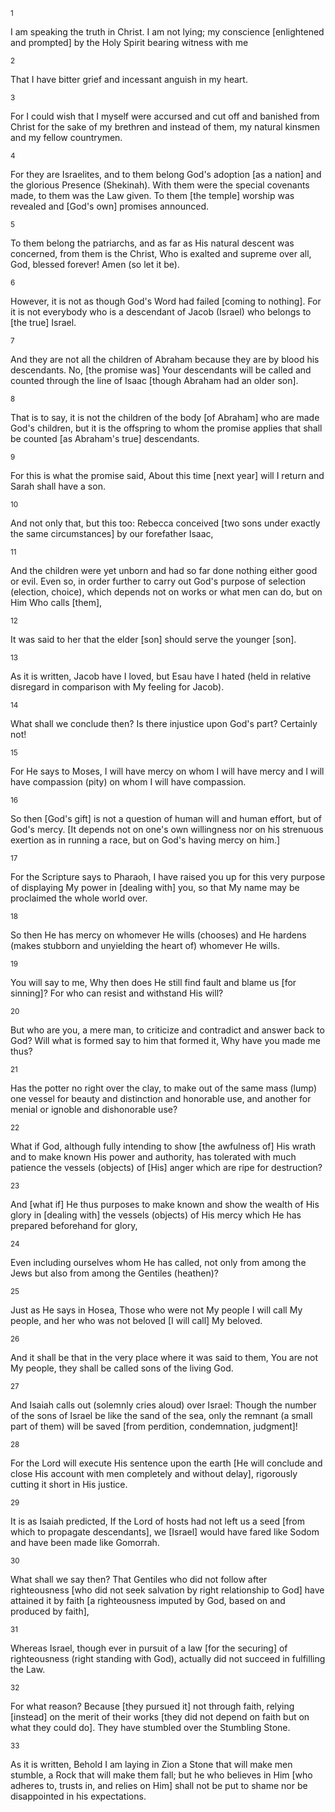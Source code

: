 <sup>1</sup> 

I am speaking the truth in Christ. I am not lying; my conscience [enlightened and prompted] by the Holy Spirit bearing witness with me 

<sup>2</sup> 

That I have bitter grief and incessant anguish in my heart. 

<sup>3</sup> 

For I could wish that I myself were accursed and cut off and banished from Christ for the sake of my brethren and instead of them, my natural kinsmen and my fellow countrymen. 

<sup>4</sup> 

For they are Israelites, and to them belong God's adoption [as a nation] and the glorious Presence (Shekinah). With them were the special covenants made, to them was the Law given. To them [the temple] worship was revealed and [God's own] promises announced. 

<sup>5</sup> 

To them belong the patriarchs, and as far as His natural descent was concerned, from them is the Christ, Who is exalted and supreme over all, God, blessed forever! Amen (so let it be). 

<sup>6</sup> 

However, it is not as though God's Word had failed [coming to nothing]. For it is not everybody who is a descendant of Jacob (Israel) who belongs to [the true] Israel. 

<sup>7</sup> 

And they are not all the children of Abraham because they are by blood his descendants. No, [the promise was] Your descendants will be called and counted through the line of Isaac [though Abraham had an older son]. 

<sup>8</sup> 

That is to say, it is not the children of the body [of Abraham] who are made God's children, but it is the offspring to whom the promise applies that shall be counted [as Abraham's true] descendants. 

<sup>9</sup> 

For this is what the promise said, About this time [next year] will I return and Sarah shall have a son. 

<sup>10</sup> 

And not only that, but this too: Rebecca conceived [two sons under exactly the same circumstances] by our forefather Isaac, 

<sup>11</sup> 

And the children were yet unborn and had so far done nothing either good or evil. Even so, in order further to carry out God's purpose of selection (election, choice), which depends not on works or what men can do, but on Him Who calls [them], 

<sup>12</sup> 

It was said to her that the elder [son] should serve the younger [son]. 

<sup>13</sup> 

As it is written, Jacob have I loved, but Esau have I hated (held in relative disregard in comparison with My feeling for Jacob). 

<sup>14</sup> 

What shall we conclude then? Is there injustice upon God's part? Certainly not! 

<sup>15</sup> 

For He says to Moses, I will have mercy on whom I will have mercy and I will have compassion (pity) on whom I will have compassion. 

<sup>16</sup> 

So then [God's gift] is not a question of human will and human effort, but of God's mercy. [It depends not on one's own willingness nor on his strenuous exertion as in running a race, but on God's having mercy on him.] 

<sup>17</sup> 

For the Scripture says to Pharaoh, I have raised you up for this very purpose of displaying My power in [dealing with] you, so that My name may be proclaimed the whole world over. 

<sup>18</sup> 

So then He has mercy on whomever He wills (chooses) and He hardens (makes stubborn and unyielding the heart of) whomever He wills. 

<sup>19</sup> 

You will say to me, Why then does He still find fault and blame us [for sinning]? For who can resist and withstand His will? 

<sup>20</sup> 

But who are you, a mere man, to criticize and contradict and answer back to God? Will what is formed say to him that formed it, Why have you made me thus? 

<sup>21</sup> 

Has the potter no right over the clay, to make out of the same mass (lump) one vessel for beauty and distinction and honorable use, and another for menial or ignoble and dishonorable use? 

<sup>22</sup> 

What if God, although fully intending to show [the awfulness of] His wrath and to make known His power and authority, has tolerated with much patience the vessels (objects) of [His] anger which are ripe for destruction? 

<sup>23</sup> 

And [what if] He thus purposes to make known and show the wealth of His glory in [dealing with] the vessels (objects) of His mercy which He has prepared beforehand for glory, 

<sup>24</sup> 

Even including ourselves whom He has called, not only from among the Jews but also from among the Gentiles (heathen)? 

<sup>25</sup> 

Just as He says in Hosea, Those who were not My people I will call My people, and her who was not beloved [I will call] My beloved. 

<sup>26</sup> 

And it shall be that in the very place where it was said to them, You are not My people, they shall be called sons of the living God. 

<sup>27</sup> 

And Isaiah calls out (solemnly cries aloud) over Israel: Though the number of the sons of Israel be like the sand of the sea, only the remnant (a small part of them) will be saved [from perdition, condemnation, judgment]! 

<sup>28</sup> 

For the Lord will execute His sentence upon the earth [He will conclude and close His account with men completely and without delay], rigorously cutting it short in His justice. 

<sup>29</sup> 

It is as Isaiah predicted, If the Lord of hosts had not left us a seed [from which to propagate descendants], we [Israel] would have fared like Sodom and have been made like Gomorrah. 

<sup>30</sup> 

What shall we say then? That Gentiles who did not follow after righteousness [who did not seek salvation by right relationship to God] have attained it by faith [a righteousness imputed by God, based on and produced by faith], 

<sup>31</sup> 

Whereas Israel, though ever in pursuit of a law [for the securing] of righteousness (right standing with God), actually did not succeed in fulfilling the Law. 

<sup>32</sup> 

For what reason? Because [they pursued it] not through faith, relying [instead] on the merit of their works [they did not depend on faith but on what they could do]. They have stumbled over the Stumbling Stone. 

<sup>33</sup> 

As it is written, Behold I am laying in Zion a Stone that will make men stumble, a Rock that will make them fall; but he who believes in Him [who adheres to, trusts in, and relies on Him] shall not be put to shame nor be disappointed in his expectations.